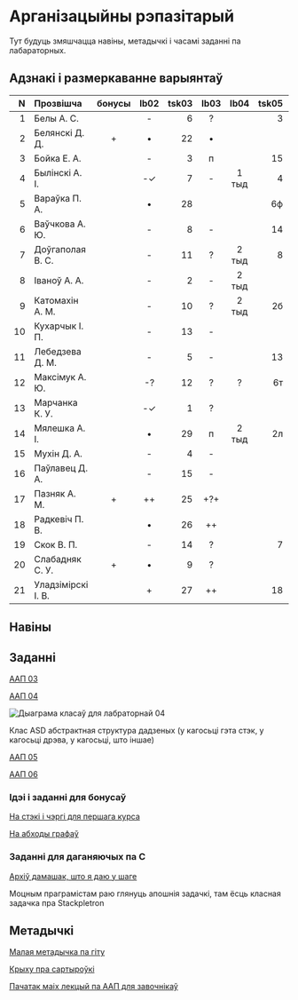 # Арганізацыйны рэпазітарый

Тут будуць змяшчацца навіны, метадычкі і часамі заданні па лабараторных.

## Адзнакі і размеркаванне варыянтаў


|N  |Прозвішча         |бонусы|lb02|tsk03|lb03|lb04 |tsk05|lb05|lb06|lb07|
|--:|:-----------------|:----:|:--:|----:|:--:|:---:|----:|:--:|:--:|:--:|
|  1|Белы А. С.        |      |-   | 6   |?   |     |3    |    |    |    |
|  2|Белянскі Д. Д.    |+     |•   |22   |•   |     |     |    |    |    |
|  3|Бойка Е. А.       |      |-   | 3   |п   |     |15   |?   |    |    |
|  4|Былінскі А. І.    |      |-✓  | 7   |-   |1 тыд|4    |•   |    |•   |
|  5|Вараўка П. А.     |      |•   |28   |    |     |6ф   |    |    |    |
|  6|Ваўчкова А. Ю.    |      |-   | 8   |-   |     |14   |?   |    |    |
|  7|Доўгаполая В. С.  |      |-   |11   |?   |2 тыд|8    |    |    |    |
|  8|Іваноў А. А.      |      |-   | 2   |-   |2 тыд|     |    |    |    |
|  9|Катомахін А. М.   |      |-   |10   |?   |2 тыд|2б   |?   |    |    |
| 10|Кухарчык І. П.    |      |-   |13   |-   |     |     |    |    |    |
| 11|Лебедзева Д. М.   |      |-   | 5   |-   |     |13   |    |    |    |
| 12|Максімук А. Ю.    |      |-?  |12   |?   |?    |6т   |    |    |    |
| 13|Марчанка К. У.    |      |-✓  | 1   |?   |     |     |-   |    |    |
| 14|Мялешка А. І.     |      |•   |29   |п   |2 тыд|2л   |?   |    |?   |
| 15|Мухін Д. А.       |      |-   | 4   |-   |     |     |    |    |    |
| 16|Паўлавец Д. А.    |      |-   |15   |-   |     |     |    |    |    |
| 17|Пазняк А. М.      |+     |++  |25   |+?+ |     |     |    |    |•   |
| 18|Радкевіч П. В.    |      |•   |26   |++  |     |     |    |    |•   |
| 19|Скок В. П.        |      |-   |14   |?   |     |7    |    |    |    |
| 20|Слабадняк С. У.   |+     |•   | 9   |?   |     |     |    |?   |    |
| 21|Уладзімірскі І. В.|      |+   |27   |++  |     |18   |    |    |    |


## Навіны

## Заданні

[ААП 03](https://github.com/BSU2013gr04Lego/Workflow/releases/download/task03/OOPlb03.pdf)

[ААП 04](https://github.com/BSU2013gr04Lego/Workflow/releases/download/OOP04/OOPlb04.pdf)

![Дыаграма класаў для лабраторнай 04](https://raw.githubusercontent.com/BSU2013gr04Lego/Workflow/master/pimplNVI.png)

Клас ASD абстрактная структура дадзеных (у кагосьці гэта стэк, у кагосьці дрэва, у кагосьці, што іншае)

[ААП 05](https://github.com/BSU2013gr04Lego/Workflow/releases/download/polimorphism/Polimorfizm.pdf)

[ААП 06](https://github.com/BSU2013gr04Lego/Workflow/releases/download/templates/OOPlb06.pdf)

### Ідэі і заданні для бонусаў

[На стэкі і чэргі для першага курса](https://github.com/BSU2013gr04Lego/Workflow/releases/download/%D0%B1%D0%BE%D0%BD%D1%83%D1%81%D1%8B/StekiCxerhi.pdf)

[На абходы графаў](https://github.com/BSU2013gr04Lego/Workflow/releases/download/%D0%B1%D0%BE%D0%BD%D1%83%D1%81%D1%8B/Obvhody1grup.pdf)

### Заданні для даганяючых па С

[Архіў дамашак, што я даю у шаге](https://github.com/BSU2013gr04Lego/Workflow/releases/download/forNewbie/dzArchive.7z)

Моцным праграмістам раю глянуць апошнія задачкі, там ёсць класная задачка пра Stackpletron

## Метадычкі
[Малая метадычка па гіту](https://github.com/BSU2013gr4Lego/Example/releases/download/gitPdf/AboutGit.pdf)

[Крыху пра сартыроўкі](https://github.com/BSU2013gr04Lego/Workflow/releases/download/%D0%B1%D0%BE%D0%BD%D1%83%D1%81%D1%8B/KSR_SortMasEd1.pdf)

[Пачатак маіх лекцый па ААП для завочнікаў](https://github.com/BSU2013gr04Lego/Workflow/releases/download/forNewbie/LekciiAAP1.pdf)

